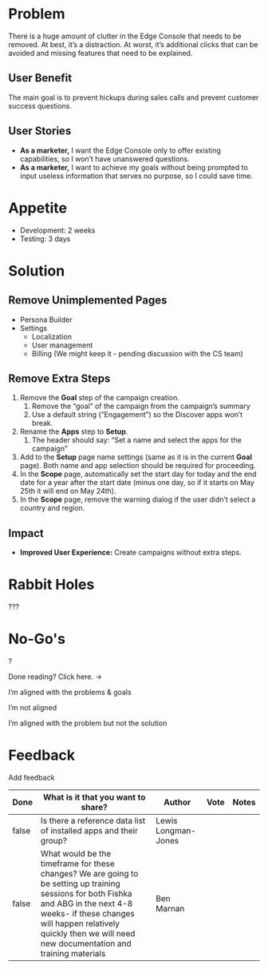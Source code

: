# Problem

There is a huge amount of clutter in the Edge Console that needs to be removed. At best, it’s a distraction. At worst, it’s additional clicks that can be avoided and missing features that need to be explained.

## User Benefit

The main goal is to prevent hickups during sales calls and prevent customer success questions.

## User Stories

- **As a marketer,** I want the Edge Console only to offer existing capabilities, so I won’t have unanswered questions.
- **As a marketer,** I want to achieve my goals without being prompted to input useless information that serves no purpose, so I could save time.



# Appetite

- Development: 2 weeks
- Testing: 3 days



# Solution

## Remove Unimplemented Pages

- Persona Builder
- Settings
  - Localization
  - User management
  - Billing (We might keep it - pending discussion with the CS team)

## Remove Extra Steps

1. Remove the **Goal** step of the campaign creation.
   1. Remove the “goal” of the campaign from the campaign’s summary
   2. Use a default string (”Engagement”) so the Discover apps won’t break.
2. Rename the **Apps** step to **Setup**.
   1. The header should say: “Set a name and select the apps for the campaign”
3. Add to the **Setup** page name settings (same as it is in the current **Goal** page). Both name and app selection should be required for proceeding.
4. In the **Scope** page, automatically set the start day for today and the end date for a year after the start date (minus one day, so if it starts on May 25th it will end on May 24th).
5. In the **Scope** page, remove the warning dialog if the user didn’t select a country and region.

## Impact

- **Improved User Experience:** Create campaigns without extra steps.

# Rabbit Holes

???

# No-Go's

?



Done reading? Click here. → 

 I’m aligned with the problems & goals

 I’m not aligned

 I’m aligned with the problem but not the solution



# Feedback

Add feedback

| Done | What is it that you want to share? | Author | Vote | Notes |
| --- | --- | --- | --- | --- |
| false | Is there a reference data list of installed apps and their group? | Lewis Longman-Jones |  |  |
| false | What would be the timeframe for these changes? We are going to be setting up training sessions for both Fishka and ABG in the next 4-8 weeks- if these changes will happen relatively quickly then we will need new documentation and training materials | Ben Marnan |  |  |